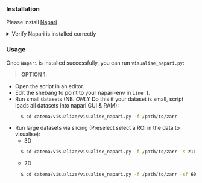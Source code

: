 ### Installation

Please install [Napari](https://napari.org/stable/tutorials/fundamentals/installation)

  <details>
      <summary>Verify Napari is installed correctly</summary>
      <br>
      The following should load the napari GUI:
    
      $ conda activate napari-env
      $ napari
  </details>


### Usage

Once `Napari` is installed successfully, you can run `visualise_napari.py`:

> **OPTION 1**:
- Open the script in an editor.
- Edit the shebang to point to your napari-env in `Line 1`.
- Run small datasets (NB: *ONLY* Do this if your dataset is small, script loads all datasets into napari GUI & RAM):
  ```bash
    $ cd catena/visualize/visualise_napari.py -f /path/to/zarr 
  ```
- Run large datasets via slicing (Preselect select a ROI in the data to visualise):
  - 3D
  ```bash
    $ cd catena/visualize/visualise_napari.py -f /path/to/zarr -s z1:z2,y1:y2,x1:x2 #3D
  ```
  - 2D
  ```bash
    $ cd catena/visualize/visualise_napari.py -f /path/to/zarr -sf 60 -st 150 #2D slices 60 to 150 across all datasets
  ```
